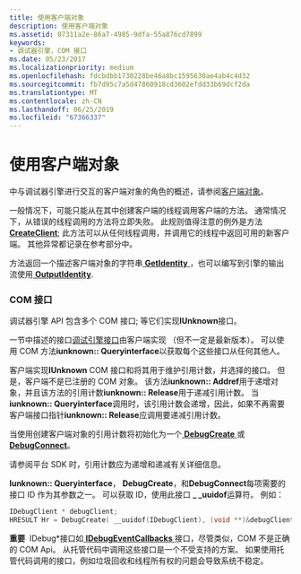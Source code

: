```yaml
---
title: 使用客户端对象
description: 使用客户端对象
ms.assetid: 07311a2e-86a7-4985-9dfa-55a876cd7899
keywords:
- 调试器引擎，COM 接口
ms.date: 05/23/2017
ms.localizationpriority: medium
ms.openlocfilehash: fdcbdbb1730228be46a8bc1595630ae4ab4c4d32
ms.sourcegitcommit: fb7d95c7a5d47860918cd3602efdd33b69dcf2da
ms.translationtype: MT
ms.contentlocale: zh-CN
ms.lasthandoff: 06/25/2019
ms.locfileid: "67366337"
---
```

# <a name="using-client-objects"></a>使用客户端对象


中与调试器引擎进行交互的客户端对象的角色的概述，请参阅[客户端对象](client-objects.md)。

一般情况下，可能只能从在其中创建客户端的线程调用客户端的方法。 通常情况下，从错误的线程调用的方法将立即失败。 此规则值得注意的例外是方法[ **CreateClient**](https://docs.microsoft.com/windows-hardware/drivers/ddi/content/dbgeng/nf-dbgeng-idebugclient5-createclient); 此方法可以从任何线程调用，并调用它的线程中返回可用的新客户端。 其他异常都记录在参考部分中。

方法返回一个描述客户端对象的字符串[ **GetIdentity** ](https://docs.microsoft.com/windows-hardware/drivers/ddi/content/dbgeng/nf-dbgeng-idebugclient5-getidentity) ，也可以编写到引擎的输出流使用[ **OutputIdentity**](https://docs.microsoft.com/windows-hardware/drivers/ddi/content/dbgeng/nf-dbgeng-idebugclient5-outputidentity).

### <a name="span-idcominterfacesspanspan-idcominterfacesspancom-interfaces"></a><span id="com_interfaces"></span><span id="COM_INTERFACES"></span>COM 接口

调试器引擎 API 包含多个 COM 接口; 等它们实现**IUnknown**接口。

一节中描述的接口[调试引擎接口](https://docs.microsoft.com/windows-hardware/drivers/debugger/client-com-interfaces)由客户端实现 （但不一定是最新版本）。 可以使用 COM 方法**iunknown:: Queryinterface**以获取每个这些接口从任何其他人。

客户端实现**IUnknown** COM 接口和将其用于维护引用计数，并选择的接口。 但是，客户端不是已注册的 COM 对象。 该方法**iunknown:: Addref**用于递增对象，并且该方法的引用计数**iunknown:: Release**用于递减引用计数。 当**iunknown:: Queryinterface**调用时，该引用计数会递增，因此，如果不再需要客户端接口指针**iunknown:: Release**应调用要递减引用计数。

当使用创建客户端对象的引用计数将初始化为一个[ **DebugCreate** ](https://docs.microsoft.com/windows-hardware/drivers/ddi/content/dbgeng/nf-dbgeng-debugcreate)或[ **DebugConnect**](https://docs.microsoft.com/windows-hardware/drivers/ddi/content/dbgeng/nf-dbgeng-debugconnect)。

请参阅平台 SDK 时，引用计数应为递增和递减有关详细信息。

**Iunknown:: Queryinterface**， **DebugCreate**，和**DebugConnect**每项需要的接口 ID 作为其参数之一。 可以获取 ID，使用此接口 **\_ \_uuidof**运算符。 例如：

```cpp
IDebugClient * debugClient;
HRESULT Hr = DebugCreate( __uuidof(IDebugClient), (void **)&debugClient );
```

**重要**  IDebug\*接口如[ **IDebugEventCallbacks** ](https://docs.microsoft.com/windows-hardware/drivers/ddi/content/dbgeng/nn-dbgeng-idebugeventcallbacks)接口，尽管类似，COM 不是正确的 COM Api。 从托管代码中调用这些接口是一个不受支持的方案。 如果使用托管代码调用的接口，例如垃圾回收和线程所有权的问题会导致系统不稳定。

 

 

 






